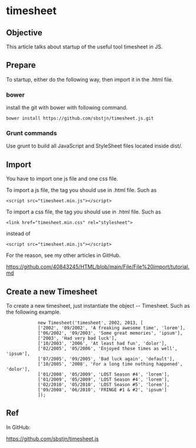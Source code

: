 # timesheet
## Objective
This article talks about startup of the useful tool timesheet in JS.
## Prepare
To startup, either do the following way, then import it in the .html file.
### bower
install the git with bower with following command.
    
    bower install https://github.com/sbstjn/timesheet.js.git
### Grunt commands
Use grunt to build all JavaScript and StyleSheet files located inside dist/.

## Import 
You have to import one js file and one css file.

To import a js file, the tag you should use in .html file. Such as 

    <script src="timesheet.min.js"></script>
 
To import a css file, the tag you should use in .html file. Such as 

    <link href="timesheet.min.css" rel="stylesheet">
    
instead of

    <script src="timesheet.min.js"></script>

For the reason, see my other articles in GitHub.

https://github.com/40843245/HTML/blob/main/File/File%20import/tutorial.md

## Create a new Timesheet
To create a new timesheet, just instantiate the object -- Timesheet.
Such as the following example.

                new Timesheet('timesheet', 2002, 2013, [
                ['2002', '09/2002', 'A freaking awesome time', 'lorem'],
                ['06/2002', '09/2003', 'Some great memories', 'ipsum'],
                ['2003', 'Had very bad luck'],
                ['10/2003', '2006', 'At least had fun', 'dolor'],
                ['02/2005', '05/2006', 'Enjoyed those times as well', 'ipsum'],
                ['07/2005', '09/2005', 'Bad luck again', 'default'],
                ['10/2005', '2008', 'For a long time nothing happened', 'dolor'],
                ['01/2008', '05/2009', 'LOST Season #4', 'lorem'],
                ['01/2009', '05/2009', 'LOST Season #4', 'lorem'],
                ['02/2010', '05/2010', 'LOST Season #5', 'lorem'],
                ['09/2008', '06/2010', 'FRINGE #1 & #2', 'ipsum']
                ]);
    
## Ref

In GitHub:

https://github.com/sbstjn/timesheet.js
     
    

